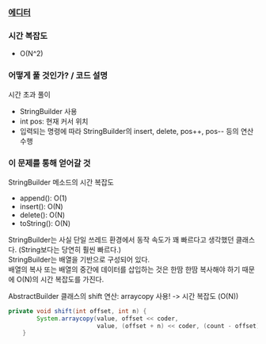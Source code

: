 ### [에디터](https://www.acmicpc.net/problem/1406)

### 시간 복잡도
- O(N^2)

### 어떻게 풀 것인가? / 코드 설명
시간 초과 풀이
- StringBuilder 사용
- int pos: 현재 커서 위치
- 입력되는 명령에 따라 StringBuilder의 insert, delete, pos++, pos-- 등의 연산 수행

### 이 문제를 통해 얻어갈 것
StringBuilder 메소드의 시간 복잡도
- append(): O(1)
- insert(): O(N)
- delete(): O(N)
- toString(): O(N)

StringBuilder는 사실 단일 쓰레드 환경에서 동작 속도가 꽤 빠르다고 생각했던 클래스다. (String보다는 당연히 훨씬 빠르다.)  
StringBuilder는 배열을 기반으로 구성되어 있다.  
배열의 복사 또는 배열의 중간에 데이터를 삽입하는 것은 한땀 한땀 복사해야 하기 때문에 O(N)의 시간 복잡도를 가진다.  

AbstractBuilder 클래스의 shift 연산: arraycopy 사용! -> 시간 복잡도 (O(N))
```java
private void shift(int offset, int n) {
        System.arraycopy(value, offset << coder,
                         value, (offset + n) << coder, (count - offset) << coder);
    }
```